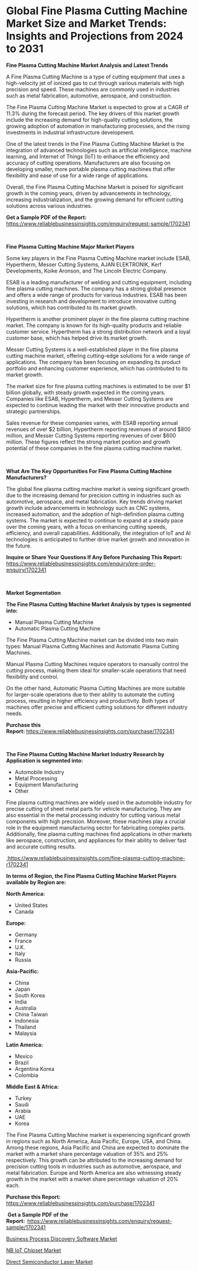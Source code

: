 <p><h1>Global Fine Plasma Cutting Machine Market Size and Market Trends: Insights and Projections from 2024 to 2031</h1></p><p><strong>Fine Plasma Cutting Machine Market Analysis and Latest Trends</strong></p>
<p><p>A Fine Plasma Cutting Machine is a type of cutting equipment that uses a high-velocity jet of ionized gas to cut through various materials with high precision and speed. These machines are commonly used in industries such as metal fabrication, automotive, aerospace, and construction.</p><p>The Fine Plasma Cutting Machine Market is expected to grow at a CAGR of 11.3% during the forecast period. The key drivers of this market growth include the increasing demand for high-quality cutting solutions, the growing adoption of automation in manufacturing processes, and the rising investments in industrial infrastructure development.</p><p>One of the latest trends in the Fine Plasma Cutting Machine Market is the integration of advanced technologies such as artificial intelligence, machine learning, and Internet of Things (IoT) to enhance the efficiency and accuracy of cutting operations. Manufacturers are also focusing on developing smaller, more portable plasma cutting machines that offer flexibility and ease of use for a wide range of applications.</p><p>Overall, the Fine Plasma Cutting Machine Market is poised for significant growth in the coming years, driven by advancements in technology, increasing industrialization, and the growing demand for efficient cutting solutions across various industries.</p></p>
<p><strong>Get a Sample PDF of the Report:&nbsp;</strong> <a href="https://www.reliablebusinessinsights.com/enquiry/request-sample/1702341">https://www.reliablebusinessinsights.com/enquiry/request-sample/1702341</a></p>
<p>&nbsp;</p>
<p><strong>Fine Plasma Cutting Machine Major Market Players</strong></p>
<p><p>Some key players in the Fine Plasma Cutting Machine market include ESAB, Hypertherm, Messer Cutting Systems, AJAN ELEKTRONIK, Kerf Developments, Koike Aronson, and The Lincoln Electric Company.</p><p>ESAB is a leading manufacturer of welding and cutting equipment, including fine plasma cutting machines. The company has a strong global presence and offers a wide range of products for various industries. ESAB has been investing in research and development to introduce innovative cutting solutions, which has contributed to its market growth.</p><p>Hypertherm is another prominent player in the fine plasma cutting machine market. The company is known for its high-quality products and reliable customer service. Hypertherm has a strong distribution network and a loyal customer base, which has helped drive its market growth.</p><p>Messer Cutting Systems is a well-established player in the fine plasma cutting machine market, offering cutting-edge solutions for a wide range of applications. The company has been focusing on expanding its product portfolio and enhancing customer experience, which has contributed to its market growth.</p><p>The market size for fine plasma cutting machines is estimated to be over $1 billion globally, with steady growth expected in the coming years. Companies like ESAB, Hypertherm, and Messer Cutting Systems are expected to continue leading the market with their innovative products and strategic partnerships.</p><p>Sales revenue for these companies varies, with ESAB reporting annual revenues of over $2 billion, Hypertherm reporting revenues of around $800 million, and Messer Cutting Systems reporting revenues of over $600 million. These figures reflect the strong market position and growth potential of these companies in the fine plasma cutting machine market.</p></p>
<p>&nbsp;</p>
<p><strong>What Are The Key Opportunities For Fine Plasma Cutting Machine Manufacturers?</strong></p>
<p><p>The global fine plasma cutting machine market is seeing significant growth due to the increasing demand for precision cutting in industries such as automotive, aerospace, and metal fabrication. Key trends driving market growth include advancements in technology such as CNC systems, increased automation, and the adoption of high-definition plasma cutting systems. The market is expected to continue to expand at a steady pace over the coming years, with a focus on enhancing cutting speeds, efficiency, and overall capabilities. Additionally, the integration of IoT and AI technologies is anticipated to further drive market growth and innovation in the future.</p></p>
<p><strong>Inquire or Share Your Questions If Any Before Purchasing This Report:</strong> <a href="https://www.reliablebusinessinsights.com/enquiry/pre-order-enquiry/1702341">https://www.reliablebusinessinsights.com/enquiry/pre-order-enquiry/1702341</a></p>
<p>&nbsp;</p>
<p><strong>Market Segmentation</strong></p>
<p><strong>The Fine Plasma Cutting Machine Market Analysis by types is segmented into:</strong></p>
<p><ul><li>Manual Plasma Cutting Machine</li><li>Automatic Plasma Cutting Machine</li></ul></p>
<p><p>The Fine Plasma Cutting Machine market can be divided into two main types: Manual Plasma Cutting Machines and Automatic Plasma Cutting Machines. </p><p>Manual Plasma Cutting Machines require operators to manually control the cutting process, making them ideal for smaller-scale operations that need flexibility and control. </p><p>On the other hand, Automatic Plasma Cutting Machines are more suitable for larger-scale operations due to their ability to automate the cutting process, resulting in higher efficiency and productivity. Both types of machines offer precise and efficient cutting solutions for different industry needs.</p></p>
<p><strong>Purchase this Report:&nbsp;</strong><a href="https://www.reliablebusinessinsights.com/purchase/1702341">https://www.reliablebusinessinsights.com/purchase/1702341</a></p>
<p>&nbsp;</p>
<p><strong>The Fine Plasma Cutting Machine Market Industry Research by Application is segmented into:</strong></p>
<p><ul><li>Automobile Industry</li><li>Metal Processing</li><li>Equipment Manufacturing</li><li>Other</li></ul></p>
<p><p>Fine plasma cutting machines are widely used in the automobile industry for precise cutting of sheet metal parts for vehicle manufacturing. They are also essential in the metal processing industry for cutting various metal components with high precision. Moreover, these machines play a crucial role in the equipment manufacturing sector for fabricating complex parts. Additionally, fine plasma cutting machines find applications in other markets like aerospace, construction, and appliances for their ability to deliver fast and accurate cutting results.</p></p>
<p><a href="https://www.reliablebusinessinsights.com/fine-plasma-cutting-machine-r1702341">&nbsp;https://www.reliablebusinessinsights.com/fine-plasma-cutting-machine-r1702341</a></p>
<p><strong>In terms of Region, the Fine Plasma Cutting Machine Market Players available by Region are:</strong></p>
<p>
    <p> <strong> North America: </strong>
        <ul>
            <li>United States</li>
            <li>Canada</li>
        </ul>
        </p> 
    <p> <strong> Europe: </strong>
        <ul>
            <li>Germany</li>
            <li>France</li>
            <li>U.K.</li>
            <li>Italy</li>
            <li>Russia</li>
        </ul>
        </p> 
    <p> <strong> Asia-Pacific: </strong>
        <ul>
            <li>China</li>
            <li>Japan</li>
            <li>South Korea</li>
            <li>India</li>
            <li>Australia</li>
            <li>China Taiwan</li>
            <li>Indonesia</li>
            <li>Thailand</li>
            <li>Malaysia</li>
        </ul>
        </p> 
    <p> <strong> Latin America: </strong>
        <ul>
            <li>Mexico</li>
            <li>Brazil</li>
            <li>Argentina Korea</li>
            <li>Colombia</li>
        </ul>
        </p> 
    <p> <strong> Middle East & Africa: </strong>
        <ul>
            <li>Turkey</li>
            <li>Saudi</li>
            <li>Arabia</li>
            <li>UAE</li>
            <li>Korea</li>
        </ul>
    </p>
    </p>
<p><p>The Fine Plasma Cutting Machine market is experiencing significant growth in regions such as North America, Asia Pacific, Europe, USA, and China. Among these regions, Asia Pacific and China are expected to dominate the market with a market share percentage valuation of 35% and 25% respectively. This growth can be attributed to the increasing demand for precision cutting tools in industries such as automotive, aerospace, and metal fabrication. Europe and North America are also witnessing steady growth in the market with a market share percentage valuation of 20% each.</p></p>
<p><strong>Purchase this Report: </strong><a href="https://www.reliablebusinessinsights.com/purchase/1702341">https://www.reliablebusinessinsights.com/purchase/1702341</a></p>
<p>&nbsp;<strong>Get a Sample PDF of the Report:&nbsp;&nbsp;</strong><a href="https://www.reliablebusinessinsights.com/enquiry/request-sample/1702341">https://www.reliablebusinessinsights.com/enquiry/request-sample/1702341</a></p>
<p><strong></strong></p>
<p><p><a href="https://www.linkedin.com/pulse/business-process-discovery-software-market-exploring-share-sgdle">Business Process Discovery Software Market</a></p><p><a href="https://www.linkedin.com/pulse/global-nb-iot-chipset-market-focus-application-end-use-industry-mqy9f">NB IoT Chipset Market</a></p><p><a href="https://www.linkedin.com/pulse/direct-semiconductor-laser-industry-analysis-report-its-market-4konf">Direct Semiconductor Laser Market</a></p></p>